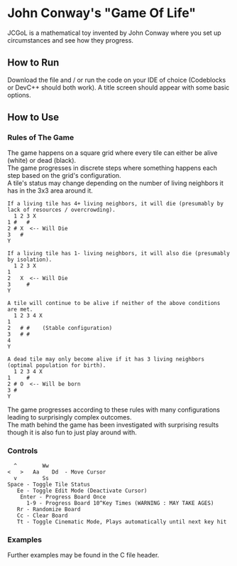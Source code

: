 # John Conway's "Game Of Life"

JCGoL is a mathematical toy invented by John Conway where you set up circumstances and see how they progress.

## How to Run

Download the file and / or run the code on your IDE of choice (Codeblocks or DevC++ should both work). A title screen should appear with some basic options.

## How to Use

### Rules of The Game

The game happens on a square grid where every tile can either be alive (white) or dead (black).  
The game progresses in discrete steps where something happens each step based on the grid's configuration.  
A tile's status may change depending on the number of living neighbors it has in the 3x3 area around it.  

  	If a living tile has 4+ living neighbors, it will die (presumably by lack of resources / overcrowding).
	  1 2 3 X
	1 #   #
	2 # X  <-- Will Die
	3   #
	Y
	
	If a living tile has 1- living neighbors, it will also die (presumably by isolation).
	  1 2 3 X
	1
	2   X  <-- Will Die
	3     #
	Y
	
	A tile will continue to be alive if neither of the above conditions are met.
	  1 2 3 4 X
	1
	2   # #    (Stable configuration)
	3   # #
	4
	Y
	
	A dead tile may only become alive if it has 3 living neighbors (optimal population for birth).
	  1 2 3 4 X
	1     #
	2 # O  <-- Will be born
	3 #
	Y

The game progresses according to these rules with many configurations leading to surprisingly complex outcomes.  
The math behind the game has been investigated with surprising results though it is also fun to just play around with.  

### Controls

	  ^        Ww  
	<   >   Aa    Dd  - Move Cursor  
	  v        Ss  
	Space - Toggle Tile Status  
	   Ee - Toggle Edit Mode (Deactivate Cursor)  
        Enter - Progress Board Once  
          1-9 - Progress Board 10^Key Times (WARNING : MAY TAKE AGES)  
	   Rr - Randomize Board  
	   Cc - Clear Board  
	   Tt - Toggle Cinematic Mode, Plays automatically until next key hit  
	 
### Examples

Further examples may be found in the C file header.
